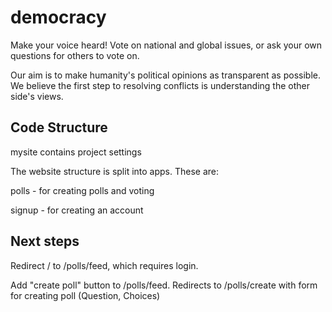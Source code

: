 # democracy

Make your voice heard! Vote on national and global issues, or ask your own questions for others to vote on. 

Our aim is to make humanity's political opinions as transparent as possible. We believe the first step to resolving conflicts is understanding the other side's views. 

## Code Structure

mysite contains project settings

The website structure is split into apps. These are: 

polls - for creating polls and voting

signup - for creating an account 

## Next steps

Redirect / to /polls/feed, which requires login. 

Add "create poll" button to /polls/feed. Redirects to /polls/create with form for creating poll (Question, Choices)
